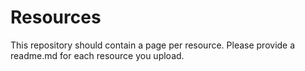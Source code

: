 # Resources
This repository should contain a page per resource. Please provide a readme.md for each resource you upload. 
